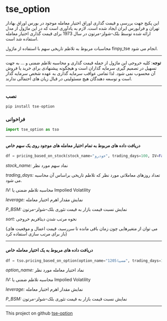 # tse_option



این پکیج جهت بررسی و قیمت گذاری اوراق اختیار معامله موجود در بورس اوراق بهادار تهران و فرابورس ایران ایجاد شده است. لازم به یادآوری است که در این ماژول از مدل ارائه شده توسط بلک-شولز-مرتون در سال 1973 برای قیمت گذاری اختیار معامله استفاده شد است.

محاسبات مربوط به تلاطم تاریخی سهم با استفاده از ماژول finpy_tse انجام می شود.

----------------------------------------------

**توجه**: کلیه خروجی این ماژول از جمله قیمت گذاری و محاسبه تلاطم ضمنی و ... به جهت تسهیل در تصمیم گیری سرمایه گذاران است و هیچگونه پیشنهادی برای خرید یا فروش آن محسوب نمی شود. لذا تمامی عواقب سرمایه گذاری به عهده شخص سرمایه گذار است و توسعه دهندگان هیچ مسئولیتی در قبال زیان های احتمالی ندارند.

----------------------------------------------

### نصب
```python
pip install tse-option
```

### فراخوانی
```python
import tse_option as tso
```

-----------------------------------------------------------------


#### دریافت داده های مربوط به تمام اختیار معامله های موجود روی یک سهم خاص
```python
df = pricing_based_on_stock(stock_name="خودرو", trading_days=100, IV=False, leverage=True, P_BSM=False, sort="Maturity")
```

*stock_name:*  نماد سهم مورد نظر


*trading_days:*  تعداد روزهای معاملاتی مورد نظر که تلاطم تاریخی براساس آن محاسبه می شود.


*IV:*  محاسبه تلاطم ضمنی یا Impolied Volatility


*leverage:* نمایش مقدار اهرم اختیار معامله


*P_BSM:* نمایش نسبت قیمت بازار به قیمت تئوری بلک-شولز-مرتون


*sort:* نحوه مرتب شدن دیتافریم خروجی

(می توان از متغیرهایی چون زمان باقی مانده تا سررسید، قیمت اعمال و موقعیت های باز برای مرتب سازی استفاده کرد)


-----------------------------------------------------------------

#### دریافت داده های مربوط به یک اختیار معامله خاص
```python
df = tso.pricing_based_on_option(option_name="ضسپا1205", trading_days=100, IV=False, leverage=True, P_BSM=False, sort="Maturity")
```
*option_name:* نماد اختیار معامله مورد نظر


*IV:*  محاسبه تلاطم ضمنی یا Impolied Volatility


*leverage:* نمایش مقدار اهرم اختیار معامله


*P_BSM:* نمایش نسبت قیمت بازار به قیمت تئوری بلک-شولز-مرتون


-----------------------------------------------------------------

This project on github [tse-option](https://github.com/sm-sokout/tse-option)
